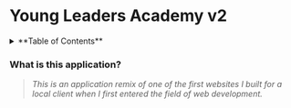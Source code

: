 # Young Leaders Academy v2

<details>
  <summary> **Table of Contents** </summary>
  
1. *What is this app?*
2. **About this Application**
     * Built With. . .
     * Runs on. . .
     * Installs by. . .
3. **Usage**
4. **Acknowledgements**

</details>

### What is this application?
> *This is an application remix of one of the first websites I built for a local client when I first entered the field of web development.*